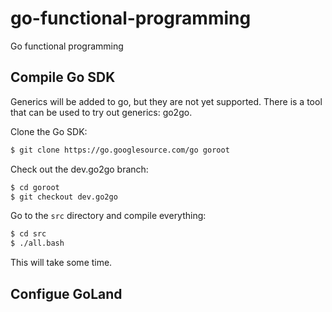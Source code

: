 # go-functional-programming
Go functional programming

## Compile Go SDK

Generics will be added to go, but they are not yet supported. There is a tool that can be used to try out generics: go2go.

Clone the Go SDK:

```bash
$ git clone https://go.googlesource.com/go goroot
```

Check out the dev.go2go branch:

```bash
$ cd goroot
$ git checkout dev.go2go
```

Go to the `src` directory and compile everything:

```bash
$ cd src
$ ./all.bash
```

This will take some time.

## Configue GoLand

